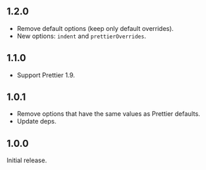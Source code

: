 ## 1.2.0

* Remove default options (keep only default overrides).
* New options: `indent` and `prettierOverrides`.

## 1.1.0

* Support Prettier 1.9.

## 1.0.1

* Remove options that have the same values as Prettier defaults.
* Update deps.

## 1.0.0

Initial release.
